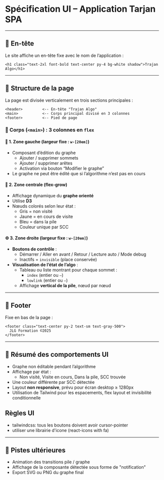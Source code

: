 # Spécification UI – Application Tarjan SPA

---

## 🧩 En-tête

Le site affiche un en-tête fixe avec le nom de l’application :

```
<h1 class="text-2xl font-bold text-center py-4 bg-white shadow">Trajan Algo</h1>
```

---

## 🧱 Structure de la page

La page est divisée verticalement en trois sections principales :

```
<header>         <-- En-tête "Trajan Algo"
<main>           <-- Corps principal divisé en 3 colonnes
<footer>         <-- Pied de page
```

### 📐 Corps (`<main>`) : 3 colonnes en `flex`

#### 🧭 1. Zone gauche (largeur fixe : `w-[20em]`)

- Composant d’édition du graphe
  - Ajouter / supprimer sommets
  - Ajouter / supprimer arêtes
  - Activation via bouton “Modifier le graphe”
- Le graphe ne peut être édité que si l’algorithme n’est pas en cours

#### 🔷 2. Zone centrale (flex-grow)

- Affichage dynamique du **graphe orienté**
- Utilise **D3**
- Nœuds colorés selon leur état :
  - Gris = non visité
  - Jaune = en cours de visite
  - Bleu = dans la pile
  - Couleur unique par SCC

#### ⚙️ 3. Zone droite (largeur fixe : `w-[20em]`)

- **Boutons de contrôle** :
  - Démarrer / Aller en avant / Retour / Lecture auto / Mode debug
  - Inactifs = `invisible` (place conservée)
- **Visualisation de l’état de l’algo** :
  - Tableau ou liste montrant pour chaque sommet :
    - `index` (entier ou `—`)
    - `lowlink` (entier ou `—`)
  - Affichage **vertical de la pile**, nœud par nœud

---

## 🎨 Footer

Fixe en bas de la page :

```
<footer class="text-center py-2 text-sm text-gray-500">
  JLG Formation ©2025
</footer>
```

---

## 🧪 Résumé des comportements UI

- Graphe non éditable pendant l’algorithme
- Affichage par état :
  - Non visité, Visite en cours, Dans la pile, SCC trouvée
- Une couleur différente par SCC détectée
- Layout **non responsive**, prévu pour écran desktop ≥ 1280px
- Utilisation de Tailwind pour les espacements, flex layout et invisibilité conditionnelle

## Règles UI

- tailwindcss: tous les boutons doivent avoir cursor-pointer
- utiliser une librairie d'icone (react-icons with fa)

---

## 🔮 Pistes ultérieures

- Animation des transitions pile / graphe
- Affichage de la composante détectée sous forme de "notification"
- Export SVG ou PNG du graphe final
